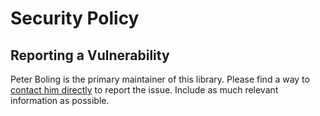 # Security Policy

## Reporting a Vulnerability

Peter Boling is the primary maintainer of this library.
Please find a way to [contact him directly](https://railsbling.com/contact)
to report the issue. Include as much relevant information as possible.
